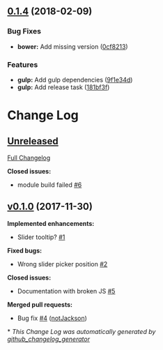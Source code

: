 <a name="0.1.4"></a>
## [0.1.4](https://github.com/Wikiki/bulma-slider/compare/v0.1.0...v0.1.4) (2018-02-09)


### Bug Fixes

* **bower:** Add missing version ([0cf8213](https://github.com/Wikiki/bulma-slider/commit/0cf8213))


### Features

* **gulp:** Add gulp dependencies ([9f1e34d](https://github.com/Wikiki/bulma-slider/commit/9f1e34d))
* **gulp:** Add release task ([181bf3f](https://github.com/Wikiki/bulma-slider/commit/181bf3f))



# Change Log

## [Unreleased](https://github.com/wikiki/bulma-slider/tree/HEAD)

[Full Changelog](https://github.com/wikiki/bulma-slider/compare/v0.1.0...HEAD)

**Closed issues:**

- module build failed [\#6](https://github.com/Wikiki/bulma-slider/issues/6)

## [v0.1.0](https://github.com/wikiki/bulma-slider/tree/v0.1.0) (2017-11-30)
**Implemented enhancements:**

- Slider tooltip? [\#1](https://github.com/Wikiki/bulma-slider/issues/1)

**Fixed bugs:**

- Wrong slider picker position [\#2](https://github.com/Wikiki/bulma-slider/issues/2)

**Closed issues:**

- Documentation with broken JS [\#5](https://github.com/Wikiki/bulma-slider/issues/5)

**Merged pull requests:**

- Bug fix [\#4](https://github.com/Wikiki/bulma-slider/pull/4) ([notJackson](https://github.com/notJackson))



\* *This Change Log was automatically generated by [github_changelog_generator](https://github.com/skywinder/Github-Changelog-Generator)*